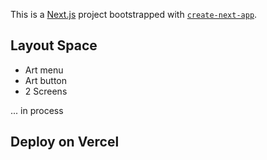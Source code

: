 This is a [Next.js](https://nextjs.org/) project bootstrapped with [`create-next-app`](https://github.com/vercel/next.js/tree/canary/packages/create-next-app).

## Layout Space

- Art menu
- Art button
- 2 Screens

... in process

## Deploy on Vercel
